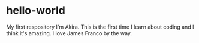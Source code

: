 # hello-world
My first respository
I'm Akira. This is the first time I learn about coding and I think it's amazing.
I love James Franco by the way.
